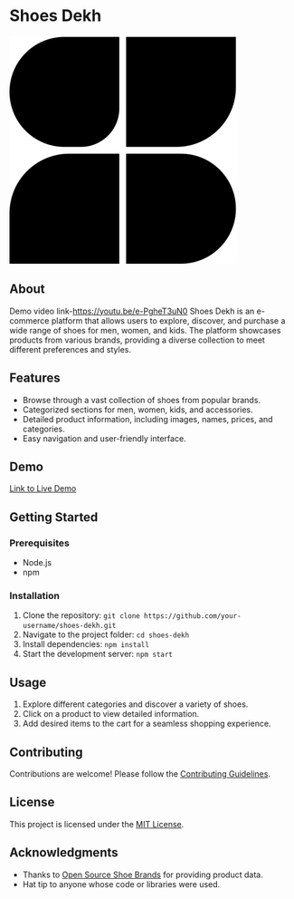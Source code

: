 # Shoes Dekh

![Shoes Dekh Logo](./264-3.svg)

## About
Demo video link-https://youtu.be/e-PgheT3uN0
Shoes Dekh is an e-commerce platform that allows users to explore, discover, and purchase a wide range of shoes for men, women, and kids. The platform showcases products from various brands, providing a diverse collection to meet different preferences and styles.

## Features

- Browse through a vast collection of shoes from popular brands.
- Categorized sections for men, women, kids, and accessories.
- Detailed product information, including images, names, prices, and categories.
- Easy navigation and user-friendly interface.

## Demo

[Link to Live Demo](your-live-demo-url)

## Getting Started

### Prerequisites

- Node.js
- npm

### Installation

1. Clone the repository: `git clone https://github.com/your-username/shoes-dekh.git`
2. Navigate to the project folder: `cd shoes-dekh`
3. Install dependencies: `npm install`
4. Start the development server: `npm start`

## Usage

1. Explore different categories and discover a variety of shoes.
2. Click on a product to view detailed information.
3. Add desired items to the cart for a seamless shopping experience.

## Contributing

Contributions are welcome! Please follow the [Contributing Guidelines](CONTRIBUTING.md).

## License

This project is licensed under the [MIT License](LICENSE).

## Acknowledgments

- Thanks to [Open Source Shoe Brands](link-to-source) for providing product data.
- Hat tip to anyone whose code or libraries were used.
